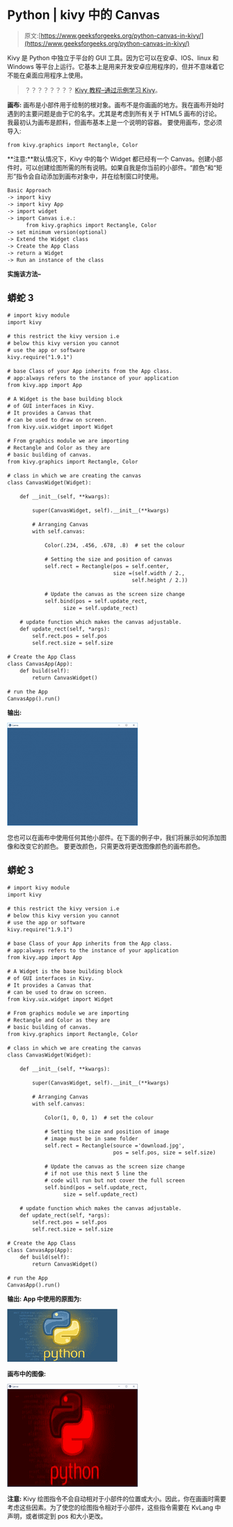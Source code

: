 # Python | kivy 中的 Canvas

> 原文:[https://www.geeksforgeeks.org/python-canvas-in-kivy/](https://www.geeksforgeeks.org/python-canvas-in-kivy/)

Kivy 是 Python 中独立于平台的 GUI 工具。因为它可以在安卓、IOS、linux 和 Windows 等平台上运行。它基本上是用来开发安卓应用程序的，但并不意味着它不能在桌面应用程序上使用。

> ？？？？？？？？ [Kivy 教程–通过示例学习 Kivy](https://www.geeksforgeeks.org/kivy-tutorial/)。

**画布:**
画布是小部件用于绘制的根对象。画布不是你画画的地方。我在画布开始时遇到的主要问题是由于它的名字。尤其是考虑到所有关于 HTML5 画布的讨论。我最初认为画布是颜料，但画布基本上是一个说明的容器。
要使用画布，您必须导入:

```
from kivy.graphics import Rectangle, Color
```

**注意:**默认情况下，Kivy 中的每个 Widget 都已经有一个 Canvas。创建小部件时，可以创建绘图所需的所有说明。如果自我是你当前的小部件。“颜色”和“矩形”指令会自动添加到画布对象中，并在绘制窗口时使用。

```
Basic Approach 
-> import kivy
-> import kivy App
-> import widget
-> import Canvas i.e.:
      from kivy.graphics import Rectangle, Color
-> set minimum version(optional)
-> Extend the Widget class
-> Create the App Class
-> return a Widget
-> Run an instance of the class
```

**实施该方法–**

## 蟒蛇 3

```
# import kivy module
import kivy

# this restrict the kivy version i.e
# below this kivy version you cannot
# use the app or software
kivy.require("1.9.1")

# base Class of your App inherits from the App class.
# app:always refers to the instance of your application
from kivy.app import App

# A Widget is the base building block
# of GUI interfaces in Kivy.
# It provides a Canvas that
# can be used to draw on screen.
from kivy.uix.widget import Widget

# From graphics module we are importing
# Rectangle and Color as they are
# basic building of canvas.
from kivy.graphics import Rectangle, Color

# class in which we are creating the canvas
class CanvasWidget(Widget):

    def __init__(self, **kwargs):

        super(CanvasWidget, self).__init__(**kwargs)

        # Arranging Canvas
        with self.canvas:

            Color(.234, .456, .678, .8)  # set the colour

            # Setting the size and position of canvas
            self.rect = Rectangle(pos = self.center,
                                  size =(self.width / 2.,
                                        self.height / 2.))

            # Update the canvas as the screen size change
            self.bind(pos = self.update_rect,
                  size = self.update_rect)

    # update function which makes the canvas adjustable.
    def update_rect(self, *args):
        self.rect.pos = self.pos
        self.rect.size = self.size

# Create the App Class
class CanvasApp(App):
    def build(self):
        return CanvasWidget()

# run the App
CanvasApp().run()
```

**输出:**

![](img/2753c3b8966feceee2f12c3dc27c6811.png)

您也可以在画布中使用任何其他小部件。在下面的例子中，我们将展示如何添加图像和改变它的颜色。
要更改颜色，只需更改将更改图像颜色的画布颜色。

## 蟒蛇 3

```
# import kivy module
import kivy

# this restrict the kivy version i.e
# below this kivy version you cannot
# use the app or software
kivy.require("1.9.1")

# base Class of your App inherits from the App class.
# app:always refers to the instance of your application
from kivy.app import App

# A Widget is the base building block
# of GUI interfaces in Kivy.
# It provides a Canvas that
# can be used to draw on screen.
from kivy.uix.widget import Widget

# From graphics module we are importing
# Rectangle and Color as they are
# basic building of canvas.
from kivy.graphics import Rectangle, Color

# class in which we are creating the canvas
class CanvasWidget(Widget):

    def __init__(self, **kwargs):

        super(CanvasWidget, self).__init__(**kwargs)

        # Arranging Canvas
        with self.canvas:

            Color(1, 0, 0, 1)  # set the colour

            # Setting the size and position of image
            # image must be in same folder
            self.rect = Rectangle(source ='download.jpg',
                                  pos = self.pos, size = self.size)

            # Update the canvas as the screen size change
            # if not use this next 5 line the
            # code will run but not cover the full screen
            self.bind(pos = self.update_rect,
                  size = self.update_rect)

    # update function which makes the canvas adjustable.
    def update_rect(self, *args):
        self.rect.pos = self.pos
        self.rect.size = self.size

# Create the App Class
class CanvasApp(App):
    def build(self):
        return CanvasWidget()

# run the App
CanvasApp().run()
```

**输出:**
**App 中使用的原图为:**

![](img/02b2138f895be81a7b21ae8767f629f8.png)

**画布中的图像:**

![](img/1394248899a6be3b1ad8c154e60b260b.png)

**注意:**
Kivy 绘图指令不会自动相对于小部件的位置或大小。因此，你在画画时需要考虑这些因素。为了使您的绘图指令相对于小部件，这些指令需要在 KvLang 中声明，或者绑定到 pos 和大小更改。